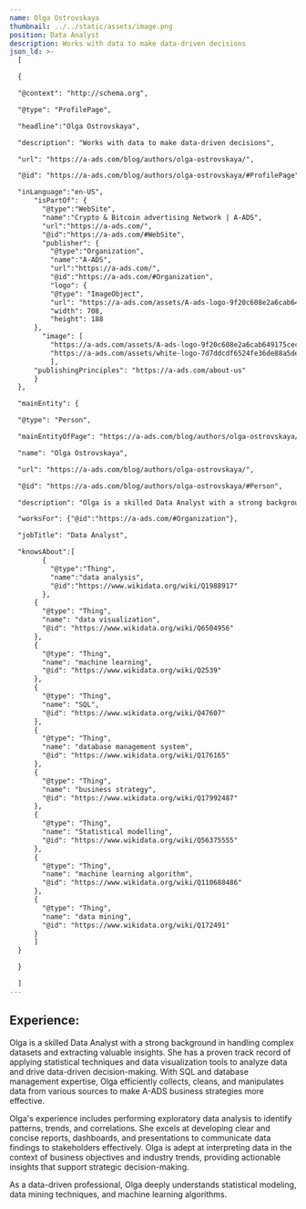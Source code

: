 ```yaml
---
name: Olga Ostrovskaya
thumbnail: ../../static/assets/image.png
position: Data Analyst
description: Works with data to make data-driven decisions
json_ld: >-
  [

  {

  "@context": "http://schema.org",

  "@type": "ProfilePage",

  "headline":"Olga Ostrovskaya",

  "description": "Works with data to make data-driven decisions",

  "url": "https://a-ads.com/blog/authors/olga-ostrovskaya/",

  "@id": "https://a-ads.com/blog/authors/olga-ostrovskaya/#ProfilePage",

  "inLanguage":"en-US",
      "isPartOf": {
        "@type":"WebSite",
        "name":"Crypto & Bitcoin advertising Network | A-ADS",
        "url":"https://a-ads.com/",
        "@id":"https://a-ads.com/#WebSite",
        "publisher": {
          "@type":"Organization",
          "name":"A-ADS",
          "url":"https://a-ads.com/",
          "@id":"https://a-ads.com/#Organization",   
          "logo": {
          "@type": "ImageObject",
          "url": "https://a-ads.com/assets/A-ads-logo-9f20c608e2a6cab649175cec3c3976253264542bc7b570a5de64eb3e206b5935.svg",
          "width": 708,
          "height": 188
      },
  	    "image": [
          "https://a-ads.com/assets/A-ads-logo-9f20c608e2a6cab649175cec3c3976253264542bc7b570a5de64eb3e206b5935.svg",
          "https://a-ads.com/assets/white-logo-7d7ddcdf6524fe36de88a5de9e76e6c6a6401b5e78910c27c1f0e7213cdc97bb.svg"
          ],
  	  "publishingPrinciples": "https://a-ads.com/about-us"
      }
  },

  "mainEntity": {

  "@type": "Person",

  "mainEntityOfPage": "https://a-ads.com/blog/authors/olga-ostrovskaya/",

  "name": "Olga Ostrovskaya",

  "url": "https://a-ads.com/blog/authors/olga-ostrovskaya/",

  "@id": "https://a-ads.com/blog/authors/olga-ostrovskaya/#Person",

  "description": "Olga is a skilled Data Analyst with a strong background in handling complex datasets and extracting valuable insights. She has a proven track record of applying statistical techniques and data visualization tools to analyze data and drive data-driven decision-making. With SQL and database management expertise, Olga efficiently collects, cleans, and manipulates data from various sources to make A-ADS business strategies more effective. Olga's experience includes performing exploratory data analysis to identify patterns, trends, and correlations. She excels at developing clear and concise reports, dashboards, and presentations to communicate data findings to stakeholders effectively. Olga is adept at interpreting data in the context of business objectives and industry trends, providing actionable insights that support strategic decision-making. As a data-driven professional, Olga deeply understands statistical modeling, data mining techniques, and machine learning algorithms.",

  "worksFor": {"@id":"https://a-ads.com/#Organization"},

  "jobTitle": "Data Analyst",

  "knowsAbout":[
        {
          "@type":"Thing",
          "name":"data analysis",
          "@id":"https://www.wikidata.org/wiki/Q1988917"
        },
      {
        "@type": "Thing",
        "name": "data visualization",
        "@id": "https://www.wikidata.org/wiki/Q6504956"
      },
      {
        "@type": "Thing",
        "name": "machine learning",
        "@id": "https://www.wikidata.org/wiki/Q2539"
      },
      {
        "@type": "Thing",
        "name": "SQL",
        "@id": "https://www.wikidata.org/wiki/Q47607"
      },
      {
        "@type": "Thing",
        "name": "database management system",
        "@id": "https://www.wikidata.org/wiki/Q176165"
      },
      {
        "@type": "Thing",
        "name": "business strategy",
        "@id": "https://www.wikidata.org/wiki/Q17992487"
      },
      {
        "@type": "Thing",
        "name": "Statistical modelling",
        "@id": "https://www.wikidata.org/wiki/Q56375555"
      },
      {
        "@type": "Thing",
        "name": "machine learning algorithm",
        "@id": "https://www.wikidata.org/wiki/Q110688486"
      },
      {
        "@type": "Thing",
        "name": "data mining",
        "@id": "https://www.wikidata.org/wiki/Q172491"
      }
      ]
  }

  }

  ]
---
```

## Experience: 

Olga is a skilled Data Analyst with a strong background in handling complex datasets and extracting valuable insights. She has a proven track record of applying statistical techniques and data visualization tools to analyze data and drive data-driven decision-making. With SQL and database management expertise, Olga efficiently collects, cleans, and manipulates data from various sources to make A-ADS business strategies more effective. 

Olga's experience includes performing exploratory data analysis to identify patterns, trends, and correlations. She excels at developing clear and concise reports, dashboards, and presentations to communicate data findings to stakeholders effectively. Olga is adept at interpreting data in the context of business objectives and industry trends, providing actionable insights that support strategic decision-making. 

As a data-driven professional, Olga deeply understands statistical modeling, data mining techniques, and machine learning algorithms.